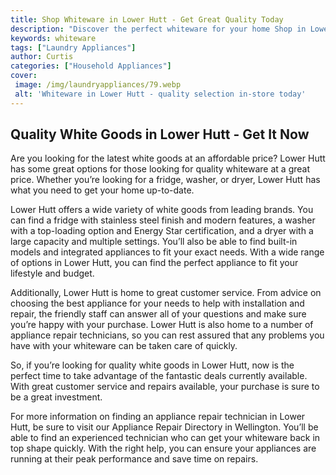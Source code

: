 ```yaml
---
title: Shop Whiteware in Lower Hutt - Get Great Quality Today
description: "Discover the perfect whiteware for your home Shop in Lower Hutt for great quality products at competitive prices Find an extensive selection and enjoy the convenience of shopping locally"
keywords: whiteware
tags: ["Laundry Appliances"]
author: Curtis
categories: ["Household Appliances"]
cover: 
 image: /img/laundryappliances/79.webp
 alt: 'Whiteware in Lower Hutt - quality selection in-store today'
---
```

## Quality White Goods in Lower Hutt - Get It Now
Are you looking for the latest white goods at an affordable price? Lower Hutt has some great options for those looking for quality whiteware at a great price. Whether you’re looking for a fridge, washer, or dryer, Lower Hutt has what you need to get your home up-to-date.

Lower Hutt offers a wide variety of white goods from leading brands. You can find a fridge with stainless steel finish and modern features, a washer with a top-loading option and Energy Star certification, and a dryer with a large capacity and multiple settings. You’ll also be able to find built-in models and integrated appliances to fit your exact needs. With a wide range of options in Lower Hutt, you can find the perfect appliance to fit your lifestyle and budget.

Additionally, Lower Hutt is home to great customer service. From advice on choosing the best appliance for your needs to help with installation and repair, the friendly staff can answer all of your questions and make sure you’re happy with your purchase. Lower Hutt is also home to a number of appliance repair technicians, so you can rest assured that any problems you have with your whiteware can be taken care of quickly.

So, if you’re looking for quality white goods in Lower Hutt, now is the perfect time to take advantage of the fantastic deals currently available. With great customer service and repairs available, your purchase is sure to be a great investment. 

For more information on finding an appliance repair technician in Lower Hutt, be sure to visit our Appliance Repair Directory in Wellington. You’ll be able to find an experienced technician who can get your whiteware back in top shape quickly. With the right help, you can ensure your appliances are running at their peak performance and save time on repairs.
